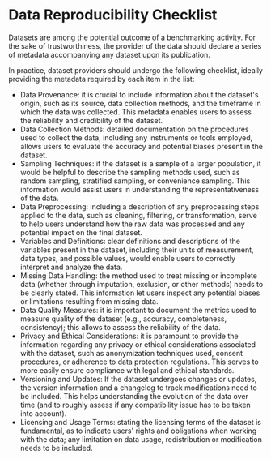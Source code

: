 # Data Reproducibility Checklist

Datasets are among the potential outcome of a benchmarking activity. For the
sake of trustworthiness, the provider of the data should declare a series of
metadata accompanying any dataset upon its publication.

In practice, dataset providers should undergo the following checklist, ideally
providing the metadata required by each item in the list:
- Data Provenance: it is crucial to include information about the dataset's
  origin, such as its source, data collection methods, and the timeframe in
which the data was collected. This metadata enables users to assess the
reliability and credibility of the dataset.
- Data Collection Methods: detailed documentation on the procedures used to
  collect the data, including any instruments or tools employed, allows users to
evaluate the accuracy and potential biases present in the dataset.
- Sampling Techniques: if the dataset is a sample of a larger population, it
  would be helpful to describe the sampling methods used, such as random
sampling, stratified sampling, or convenience sampling. This information would
assist users in understanding the representativeness of the data.
- Data Preprocessing: including a description of any preprocessing steps applied
  to the data, such as cleaning, filtering, or transformation, serve to help
users understand how the raw data was processed and any potential impact on the
final dataset.
- Variables and Definitions: clear definitions and descriptions of the variables
  present in the dataset, including their units of measurement, data types, and
possible values, would enable users to correctly interpret and analyze the data.
- Missing Data Handling: the method used to treat missing or incomplete data
  (whether through imputation, exclusion, or other methods) needs to be clearly
stated. This information let users inspect any potential biases or
limitations resulting from missing data.
- Data Quality Measures: it is important to document the metrics used to measure
  quality of the dataset (e.g., accuracy, completeness, consistency); this
allows to assess the reliability of the data.
- Privacy and Ethical Considerations: it is paramount to provide the information
  regarding any privacy or ethical considerations associated with the dataset,
such as anonymization techniques used, consent procedures, or adherence to data
protection regulations. This serves to more easily ensure compliance with legal
and ethical standards.
- Versioning and Updates: If the dataset undergoes changes or updates, the
  version information and a changelog to track modifications need to be
included. This helps understanding the evolution of the data over time (and to
roughly assess if any compatibility issue has to be taken into account).
- Licensing and Usage Terms: stating the licensing terms of the dataset is
  fundamental, as to indicate users' rights and obligations when working with
the data; any limitation on data usage, redistribution or modification needs to
be included.

